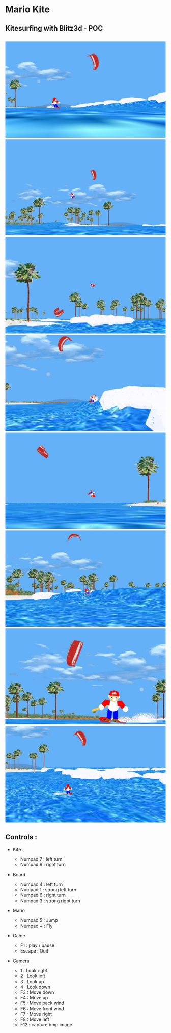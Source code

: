 # Mario Kite
Kitesurfing with Blitz3d - POC 
-----------------------
![Alt text](https://github.com/emaking/Mario-Kite/blob/master/Shooting/water.jpg)
![Alt text](https://github.com/emaking/Mario-Kite/blob/master/Shooting/jump.jpg)
![Alt text](https://github.com/emaking/Mario-Kite/blob/master/Shooting/Kite_Loop.jpg)
![Alt text](https://github.com/emaking/Mario-Kite/blob/master/Shooting/off_the_lip.jpg)
![Alt text](https://github.com/emaking/Mario-Kite/blob/master/Shooting/speed_loop.jpg)
![Alt text](https://github.com/emaking/Mario-Kite/blob/master/Shooting/surf.jpg)
![Alt text](https://github.com/emaking/Mario-Kite/blob/master/Shooting/Takoon.jpg)
![Alt text](https://github.com/emaking/Mario-Kite/blob/master/Shooting/wavy.jpg)
-----------------------
## Controls :
* Kite :
  * Numpad 7 :   left turn
  * Numpad 9 :   right turn

* Board
  * Numpad 4 : left turn
  * Numpad 1 : strong left turn
  * Numpad 6 : right turn
  * Numpad 3 : strong right turn

* Mario
  * Numpad 5 : Jump
  * Numpad + : Fly

* Game 
  * F1 : play / pause
  * Escape : Quit

* Camera
  * 1 : Look right
  * 2 : Look left
  * 3 : Look up
  * 4 : Look down
  * F3 : Move down
  * F4 : Move up
  * F5 : Move back wind
  * F6 : Move front wind
  * F7 : Move right
  * F8 : Move left
  * F12 : capture bmp image
